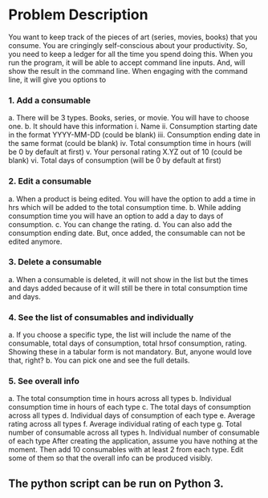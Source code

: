 
# Problem Description
You want to keep track of the pieces of art (series, movies, books) that you consume. You
are cringingly self-conscious about your productivity. So, you need to keep a ledger for all
the time you spend doing this. When you run the program, it will be able to accept
command line inputs. And, will show the result in the command line. When engaging with
the command line, it will give you options to
### 1. Add a consumable
a. There will be 3 types. Books, series, or movie. You will
have to choose one.
b. It should have this information
i. Name
ii. Consumption starting date in the format YYYY-MM-DD
(could be blank)
iii. Consumption ending date in the same format (could be
blank)
iv. Total consumption time in hours (will be 0 by default
at first)
v. Your personal rating X.YZ out of 10 (could be blank)
vi. Total days of consumption (will be 0 by default at
first)
### 2. Edit a consumable
a. When a product is being edited. You will have the option to
add a time in hrs which will be added to the total
consumption time.
b. While adding consumption time you will have an option to add
a day to days of consumption.
c. You can change the rating.
d. You can also add the consumption ending date. But, once
added, the consumable can not be edited anymore.
### 3. Delete a consumable
a. When a consumable is deleted, it will not show in the list
but the times and days added because of it will still be
there in total consumption time and days.
### 4. See the list of consumables and individually
a. If you choose a specific type, the list will include the
name of the consumable, total days of consumption, total hrsof consumption, rating. Showing these in a tabular form is
not mandatory. But, anyone would love that, right?
b. You can pick one and see the full details.
### 5. See overall info
a. The total consumption time in hours across all types
b. Individual consumption time in hours of each type
c. The total days of consumption across all types
d. Individual days of consumption of each type
e. Average rating across all types
f. Average individual rating of each type
g. Total number of consumable across all types
h. Individual number of consumable of each type
After creating the application, assume you have nothing at the moment. Then add 10
consumables with at least 2 from each type. Edit some of them so that the overall info can
be produced visibly.
## The python script can be run on Python 3.
